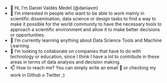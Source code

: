 - 👋 Hi, I’m Daniel Valdés Medel (@daniavm)
- 👀 I’m interested in people who want to be able to work mainly in scientific dissemination, data science or design tasks to find a way to make it possible for the world community to have the necessary tools to approach a scientific environment and allow it to make better decisions or opportunities.
- 🌱 I’m currently learning anything about Data Science Tools and Machine Learning.
- 💞️ I’m looking to collaborate on companies that have to do with technology or education, since I think I have a lot to contribute in these areas in terms of data analysis and decision making.
- 📫 How to reach me? You can simply write an email 📩 or checking my work in Github o Twitter  ;) 

<!---
daniavm/daniavm is a ✨ special ✨ repository because its `README.md` (this file) appears on your GitHub profile.
You can click the Preview link to take a look at your changes.
--->
